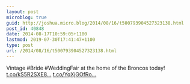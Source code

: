 ```yaml
---
layout: post
microblog: true
guid: http://joshua.micro.blog/2014/08/16/t500793904527323138.html
post_id: 40848
date: 2014-08-17T10:59:05+1100
lastmod: 2019-07-30T17:41:47+1100
type: post
url: /2014/08/16/t500793904527323138.html
---
```

Vintage #Bride #WeddingFair at the home of the Broncos today! [t.co/kS5R2SXE8...](http://t.co/kS5R2SXE8Q) [t.co/YqXjGOfRo...](http://t.co/YqXjGOfRoJ)
